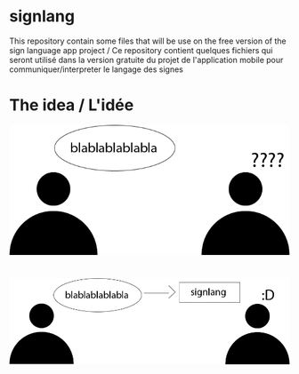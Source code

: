 # signlang
This repository contain some files that will be use on the free version of the sign language app project / Ce repository contient quelques fichiers qui seront utilisé dans la version gratuite du projet de l'application mobile pour communiquer/interpreter le langage des signes

# The idea / L'idée
![alt text](https://github.com/Ryuguu-Chan/signlang/blob/master/noapp.png?raw=true)
#
![alt text](https://github.com/Ryuguu-Chan/signlang/blob/master/witapp.png?raw=true)
